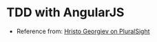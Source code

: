 # TDD with AngularJS
* Reference from: [Hristo Georgiev on PluralSight](https://www.pluralsight.com/guides/introduction-to-angular-test-driven-development)